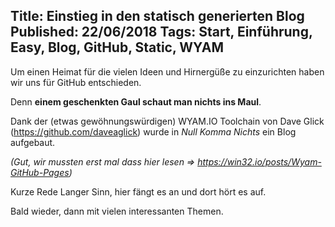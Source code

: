 Title: Einstieg in den statisch generierten Blog
Published: 22/06/2018
Tags: Start, Einführung, Easy, Blog, GitHub, Static, WYAM
---
Um einen Heimat für die vielen Ideen und Hirnergüße zu einzurichten haben wir uns für GitHub entschieden.

Denn **einem geschenkten Gaul schaut man nichts ins Maul**.

Dank der (etwas gewöhnungswürdigen) WYAM.IO Toolchain von Dave Glick (https://github.com/daveaglick) wurde in *Null Komma Nichts* ein Blog aufgebaut.

*(Gut, wir mussten erst mal dass hier lesen => https://win32.io/posts/Wyam-GitHub-Pages)*

Kurze Rede Langer Sinn, hier fängt es an und dort hört es auf.

Bald wieder, dann mit vielen interessanten Themen.

